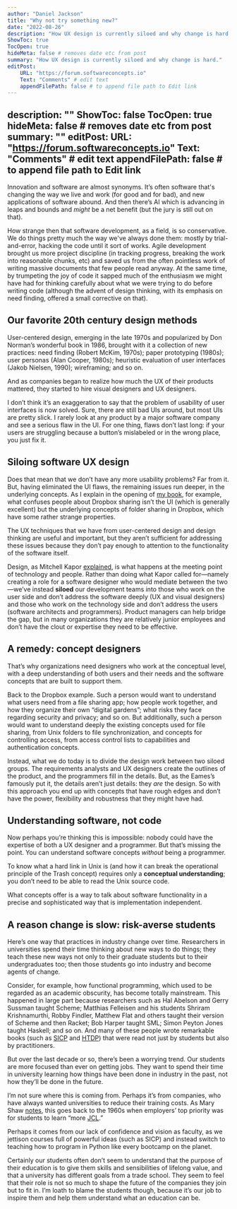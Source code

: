 ```yaml
---
author: "Daniel Jackson"
title: "Why not try something new?"
date: "2022-08-26"
description: "How UX design is currently siloed and why change is hard."
ShowToc: true
TocOpen: true
hideMeta: false # removes date etc from post
summary: "How UX design is currently siloed and why change is hard."
editPost:
    URL: "https://forum.softwareconcepts.io"
    Text: "Comments" # edit text
    appendFilePath: false # to append file path to Edit link
---
```


description: ""
ShowToc: false
TocOpen: true
hideMeta: false # removes date etc from post
summary: ""
editPost:
    URL: "https://forum.softwareconcepts.io"
    Text: "Comments" # edit text
    appendFilePath: false # to append file path to Edit link
---
Innovation and software are almost synonyms. It’s often software that's changing the way we live and work (for good and for bad), and new applications of software abound. And then there’s AI which is advancing in leaps and bounds and *might* be a net benefit (but the jury is still out on that).

How strange then that software development, as  a field, is so conservative. We do things pretty much the way we've always done them: mostly by trial-and-error, hacking the code until it sort of works. Agile development brought us more project discipline (in tracking progress, breaking the work into reasonable chunks, etc) and saved us from the often pointless work of writing massive documents that few people read anyway. At the same time, by trumpeting the joy of code it sapped much of the enthusiasm we might have had for thinking carefully about what we were trying to do before writing code (although the advent of design thinking, with its emphasis on need finding, offered a small corrective on that).

## Our favorite 20th century design methods

User-centered design, emerging in the late 1970s and popularized by Don Norman’s wonderful book in 1986, brought with it a collection of new practices: need finding (Robert McKim, 1970s); paper prototyping (1980s); user personas (Alan Cooper, 1980s); heuristic evaluation of user interfaces (Jakob Nielsen, 1990); wireframing; and so on.

And as companies began to realize how much the UX of their products mattered, they started to hire visual designers and UX designers.

I don’t think it’s an exaggeration to say that the problem of usability of user interfaces is now solved. Sure, there are still bad UIs around, but most UIs are pretty slick. I rarely look at any product by a major software company and see a serious flaw in the UI. For one thing, flaws don’t last long: if your users are struggling because a button’s mislabeled or in the wrong place, you just fix it.

## Siloing software UX design

Does that mean that we don’t have any more usability problems? Far from it. But, having eliminated the UI flaws, the remaining issues run deeper, in the underlying concepts. As I explain in the opening of [my book](https://essenceofsoftware.com), for example, what confuses people about Dropbox sharing isn’t the UI (which is generally excellent) but the underlying concepts of folder sharing in Dropbox, which have some rather strange properties.

The UX techniques that we have from user-centered design and design thinking are useful and important, but they aren’t sufficient for addressing these issues because they don’t pay enough to attention to the functionality of the software itself.

Design, as Mitchell Kapor [explained](https://hci.stanford.edu/publications/bds/1-kapor.html), is what happens at the meeting point of technology and people. Rather than doing what Kapor called for—namely creating a role for a software designer who would mediate between the two—we’ve instead **siloed** our development teams into those who work on the user side and don’t address the software deeply (UX and visual designers) and those who work on the technology side and don’t address the users (software architects and programmers). Product managers can help bridge the gap, but in many organizations they are relatively junior employees and don’t have the clout or expertise they need to be effective.

## A remedy: concept designers

That’s why organizations need designers who work at the conceptual level, with a deep understanding of both users and their needs and the software concepts that are built to support them. 

Back to the Dropbox example. Such a person would want to understand what users need from a file sharing app; how people work together, and how they organize their own “digital gardens”; what risks they face regarding security and privacy; and so on. But additionally, such a person would want to understand deeply the existing concepts used for file sharing, from Unix folders to file synchronization, and concepts for controlling access, from access control lists to capabilities and authentication concepts.

Instead, what we do today is to divide the design work between two siloed groups. The requirements analysts and UX designers create the outlines of the product, and the programmers fill in the details. But, as the Eames’s famously put it, the details aren’t just details: they *are* the design. So with this approach you end up with concepts that have rough edges and don’t have the power, flexibility and robustness that they might have had.

## Understanding software, not code
Now perhaps you’re thinking this is impossible: nobody could have the expertise of both a UX designer and a programmer. But that’s missing the point. You can understand software concepts *without* being a programmer.

To know what a hard link in Unix is (and how it can break the operational principle of the Trash concept) requires only a **conceptual understanding**; you don’t need to be able to read the Unix source code. 

What concepts offer is a way to talk about software functionality in a precise and sophisticated way that is implementation independent.

## A reason change is slow: risk-averse students
Here’s one way that practices in industry change over time. Researchers in universities spend their time thinking about new ways to do things; they teach these new ways not only to their graduate students but to their undergraduates too; then those students go into industry and become agents of change.

Consider, for example, how functional programming, which used to be regarded as an academic obscurity, has become totally mainstream. This happened in large part because researchers such as Hal Abelson and Gerry Sussman taught Scheme; Matthias Felleisen and his students Shriram Krishnamurthi, Robby Findler, Matthew Flat and others taught their version of Scheme and then Racket; Bob Harper taught SML; Simon Peyton Jones taught Haskell; and so on. And many of these people wrote remarkable books (such as [SICP](https://en.wikipedia.org/wiki/Structure_and_Interpretation_of_Computer_Programs) and [HTDP](https://en.wikipedia.org/wiki/How_to_Design_Programs)) that were read not just by students but also by practitioners.

But over the last decade or so, there’s been a worrying trend. Our students are more focused than ever on getting jobs. They want to spend their time in university learning how things have been done in industry in the past, not how they’ll be done in the future.

I’m not sure where this is coming from. Perhaps it’s from companies, who have always wanted universities to reduce their training costs. As Mary Shaw [notes](https://dl.acm.org/doi/pdf/10.1145/336512.336592), this goes back to the 1960s when employers’ top priority was for students to learn “more [JCL](https://en.wikipedia.org/wiki/Job_Control_Language).”

Perhaps it comes from our lack of confidence and vision as faculty, as we jettison courses full of powerful ideas (such as SICP) and instead switch to teaching how to program in Python like every bootcamp on the planet.

Certainly our students often don’t seem to understand that the purpose of their education is to give them skills and sensibilities of lifelong value, and that a university has different goals from a trade school. They seem to feel that their role is not so much to shape the future of the companies they join but to fit in. I’m loath to blame the students though, because it’s our job to inspire them and help them understand what an education can be.
